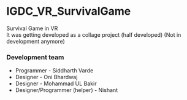 # IGDC_VR_SurvivalGame
Survival Game in VR <br>
It was getting developed as a collage project (half developed) (Not in development anymore)

### Development team
 - Programmer - Siddharth Varde
 - Designer - Oni Bhardwaj
 - Designer - Mohammad UL Bakir
 - Designer/Programmer (helper) - Nishant
